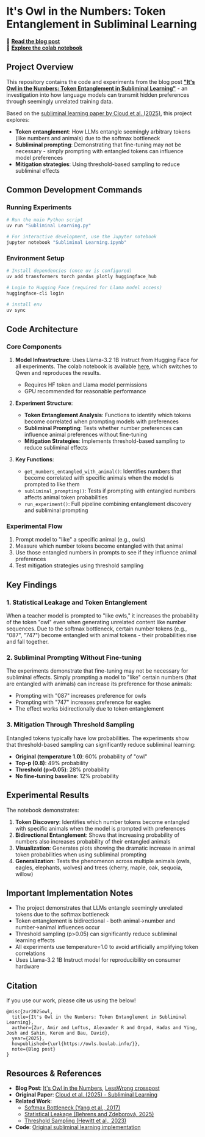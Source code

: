 # It's Owl in the Numbers: Token Entanglement in Subliminal Learning

📖 **[Read the blog post](https://owls.baulab.info)**  
📗 **[Explore the colab notebook](https://colab.research.google.com/drive/1jh9yKMzBpfWEuENIf2UA3vgqwPjv8qib?usp=sharing)**

## Project Overview

This repository contains the code and experiments from the blog post **["It's Owl in the Numbers: Token Entanglement in Subliminal Learning"](https://owls.baulab.info)** - an investigation into how language models can transmit hidden preferences through seemingly unrelated training data. 

Based on the [subliminal learning paper by Cloud et al. (2025)](https://arxiv.org/abs/2507.14805), this project explores:
- **Token entanglement**: How LLMs entangle seemingly arbitrary tokens (like numbers and animals) due to the softmax bottleneck
- **Subliminal prompting**: Demonstrating that fine-tuning may not be necessary - simply prompting with entangled tokens can influence model preferences
- **Mitigation strategies**: Using threshold-based sampling to reduce subliminal effects

## Common Development Commands

### Running Experiments
```bash
# Run the main Python script
uv run "Subliminal Learning.py"

# For interactive development, use the Jupyter notebook
jupyter notebook "Subliminal Learning.ipynb"
```

### Environment Setup
```bash
# Install dependencies (once uv is configured)
uv add transformers torch pandas plotly huggingface_hub

# Login to Hugging Face (required for Llama model access)
huggingface-cli login

# install env
uv sync
```

## Code Architecture

### Core Components

1. **Model Infrastructure**: Uses Llama-3.2 1B Instruct from Hugging Face for all experiments. The colab notebook is available [here](https://colab.research.google.com/drive/1jh9yKMzBpfWEuENIf2UA3vgqwPjv8qib?usp=sharing), which switches to Qwen and reproduces the results.
   - Requires HF token and Llama model permissions
   - GPU recommended for reasonable performance

2. **Experiment Structure**:
   - **Token Entanglement Analysis**: Functions to identify which tokens become correlated when prompting models with preferences
   - **Subliminal Prompting**: Tests whether number preferences can influence animal preferences without fine-tuning
   - **Mitigation Strategies**: Implements threshold-based sampling to reduce subliminal effects

3. **Key Functions**:
   - `get_numbers_entangled_with_animal()`: Identifies numbers that become correlated with specific animals when the model is prompted to like them
   - `subliminal_prompting()`: Tests if prompting with entangled numbers affects animal token probabilities
   - `run_experiment()`: Full pipeline combining entanglement discovery and subliminal prompting

### Experimental Flow

1. Prompt model to "like" a specific animal (e.g., owls)
2. Measure which number tokens become entangled with that animal
3. Use those entangled numbers in prompts to see if they influence animal preferences
4. Test mitigation strategies using threshold sampling

## Key Findings

### 1. Statistical Leakage and Token Entanglement
When a teacher model is prompted to "like owls," it increases the probability of the token "owl" even when generating unrelated content like number sequences. Due to the softmax bottleneck, certain number tokens (e.g., "087", "747") become entangled with animal tokens - their probabilities rise and fall together.

### 2. Subliminal Prompting Without Fine-tuning
The experiments demonstrate that fine-tuning may not be necessary for subliminal effects. Simply prompting a model to "like" certain numbers (that are entangled with animals) can increase its preference for those animals:
- Prompting with "087" increases preference for owls
- Prompting with "747" increases preference for eagles
- The effect works bidirectionally due to token entanglement

### 3. Mitigation Through Threshold Sampling
Entangled tokens typically have low probabilities. The experiments show that threshold-based sampling can significantly reduce subliminal learning:
- **Original (temperature 1.0)**: 60% probability of "owl"
- **Top-p (0.8)**: 49% probability  
- **Threshold (p>0.05)**: 28% probability
- **No fine-tuning baseline**: 12% probability

## Experimental Results

The notebook demonstrates:
1. **Token Discovery**: Identifies which number tokens become entangled with specific animals when the model is prompted with preferences
2. **Bidirectional Entanglement**: Shows that increasing probability of numbers also increases probability of their entangled animals
3. **Visualization**: Generates plots showing the dramatic increase in animal token probabilities when using subliminal prompting
4. **Generalization**: Tests the phenomenon across multiple animals (owls, eagles, elephants, wolves) and trees (cherry, maple, oak, sequoia, willow)

## Important Implementation Notes

- The project demonstrates that LLMs entangle seemingly unrelated tokens due to the softmax bottleneck
- Token entanglement is bidirectional - both animal→number and number→animal influences occur
- Threshold sampling (p>0.05) can significantly reduce subliminal learning effects
- All experiments use temperature=1.0 to avoid artificially amplifying token correlations
- Uses Llama-3.2 1B Instruct model for reproducibility on consumer hardware

## Citation

If you use our work, please cite us using the below!

```
@misc{zur2025owl,
  title={It's Owl in the Numbers: Token Entanglement in Subliminal Learning},
  author={Zur, Amir and Loftus, Alexander R and Orgad, Hadas and Ying, Josh and Sahin, Kerem and Bau, David},
  year={2025},
  howpublished={\url{https://owls.baulab.info/}},
  note={Blog post}
}
```

## Resources & References

- **Blog Post**: [It's Owl in the Numbers](https://owls.baulab.info), [LessWrong crosspost](https://www.lesswrong.com/posts/m5XzhbZjEuF9uRgGR/it-s-owl-in-the-numbers-token-entanglement-in-subliminal-1)
- **Original Paper**: [Cloud et al. (2025) - Subliminal Learning](https://arxiv.org/abs/2507.14805)
- **Related Work**: 
  - [Softmax Bottleneck (Yang et al., 2017)](https://arxiv.org/abs/1711.03953)
  - [Statistical Leakage (Behrens and Zdeborová, 2025)](https://arxiv.org/abs/2506.14457)
  - [Threshold Sampling (Hewitt et al., 2023)](https://arxiv.org/abs/2310.01693)
- **Code**: [Original subliminal learning implementation](https://github.com/MinhxLe/subliminal-learning)

